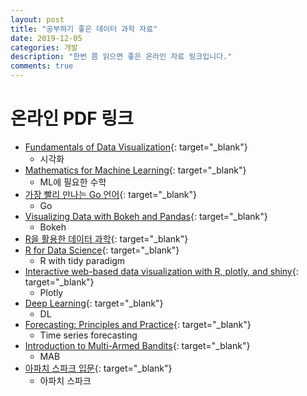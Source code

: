 ```yaml
---
layout: post
title: "공부하기 좋은 데이터 과학 자료"
date: 2019-12-05
categories: 개발
description: "한번 쯤 읽으면 좋은 온라인 자료 링크입니다."
comments: true
---
```


# 온라인 PDF 링크

- [Fundamentals of Data Visualization](https://serialmentor.com/dataviz){: target="_blank"}
  - 시각화
- [Mathematics for Machine Learning](https://mml-book.github.io){: target="_blank"}
  - ML에 필요한 수학
- [가장 빨리 만나는 Go 언어](http://pyrasis.com/go.html){: target="_blank"}
  - Go
- [Visualizing Data with Bokeh and Pandas](https://programminghistorian.org/en/lessons/visualizing-with-bokeh){: target="_blank"}
  - Bokeh
- [R을 활용한 데이터 과학](https://sulgik.github.io/r4ds){: target="_blank"}
- [R for Data Science](https://r4ds.had.co.nz){: target="_blank"}
  - R with tidy paradigm
- [Interactive web-based data visualization with R, plotly, and shiny](https://plotly-r.com/index.html){: target="_blank"}
  - Plotly
- [Deep Learning](http://www.deeplearningbook.org){: target="_blank"}
  - DL
- [Forecasting: Principles and Practice](https://otexts.com/fppkr/){: target="_blank"}
  - Time series forecasting 
- [Introduction to Multi-Armed Bandits](https://arxiv.org/pdf/1904.07272.pdf?fbclid=IwAR32e-DUeDS7MYQwaxQqu7d1z7uVS2HJDkONhrIPBTxGP9ZGzUvJqXpH24s){: target="_blank"}
  - MAB
- [아파치 스파크 입문](https://fliphtml5.com/hkuy/durs/basic){: target="_blank"}
  - 아파치 스파크
 
